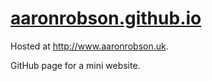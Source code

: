 # [aaronrobson.github.io](https://aaronrobson.github.io)

Hosted at <http://www.aaronrobson.uk>.

GitHub page for a mini website.
